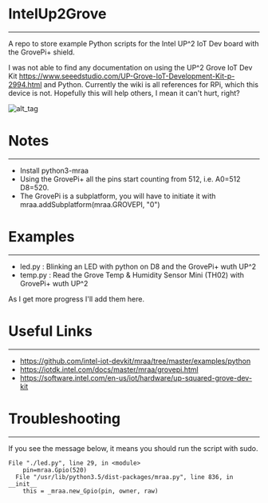 # IntelUp2Grove
----
A repo to store example Python scripts for the Intel UP^2 IoT Dev board with the GrovePi+ shield. 

I was not able to find any documentation on using the UP^2 Grove IoT Dev Kit <https://www.seeedstudio.com/UP-Grove-IoT-Development-Kit-p-2994.html> and Python. Currently the wiki is all references for RPi, which this device is not. Hopefully this will help others, I mean it can't hurt, right? 

![alt_tag](https://pbs.twimg.com/media/DrRYbAjU4AAmp2X.jpg)


# Notes
---- 
  - Install python3-mraa 
  - Using the GrovePi+ all the pins start counting from 512, i.e. A0=512 D8=520. 
  - The GrovePi is a subplatform, you will have to initiate it with mraa.addSubplatform(mraa.GROVEPI, "0") 

# Examples
---- 
  - led.py : Blinking an LED with python on D8 and the GrovePi+ wuth UP^2 
  - temp.py : Read the Grove Temp & Humidity Sensor Mini (TH02) with GrovePi+ wuth UP^2

As I get more progress I'll add them here. 

# Useful Links
----
 - https://github.com/intel-iot-devkit/mraa/tree/master/examples/python
 - https://iotdk.intel.com/docs/master/mraa/grovepi.html
 - https://software.intel.com/en-us/iot/hardware/up-squared-grove-dev-kit

# Troubleshooting
----
 If you see the message below, it means you should run the script with sudo. 


    File "./led.py", line 29, in <module>
        pin=mraa.Gpio(520)
      File "/usr/lib/python3.5/dist-packages/mraa.py", line 836, in __init__
        this = _mraa.new_Gpio(pin, owner, raw)

